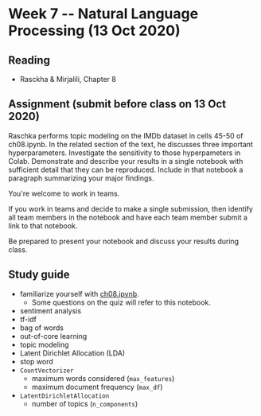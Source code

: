 
# Week 7 -- Natural Language Processing (13 Oct 2020)

## Reading

* Rasckha & Mirjalili, Chapter 8

## Assignment (submit before class on 13 Oct 2020)

Raschka performs topic modeling on the IMDb dataset in cells 45-50 of ch08.ipynb.
In the related section of the text, he discusses three important hyperparameters.
Investigate the sensitivity to those hyperpameters in Colab.
Demonstrate and describe your results in a single notebook with sufficient detail
that they can be reproduced. Include in that notebook a paragraph summarizing
your major findings.

You're welcome to work in teams. 

If you work in teams and decide to make a single submission,
then identify all team members in the notebook and
have each team member submit a link to that notebook.

Be prepared to present your notebook and discuss your results during class.

## Study guide

* familiarize yourself with [ch08.ipynb](https://github.com/rasbt/python-machine-learning-book-3rd-edition/blob/master/ch08/ch08.ipynb).
    * Some questions on the quiz will refer to this notebook.
* sentiment analysis
* tf-idf
* bag of words
* out-of-core learning
* topic modeling
* Latent Dirichlet Allocation (LDA)
* stop word
* `CountVectorizer`
    * maximum words considered (`max_features`)
    * maximum document frequency (`max_df`)
* `LatentDirichletAllocation`
    * number of topics (`n_components`)
